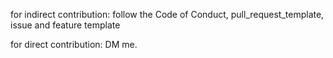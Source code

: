 for indirect contribution: follow the Code of Conduct, pull_request_template, issue and feature template

for direct contribution: DM me.
